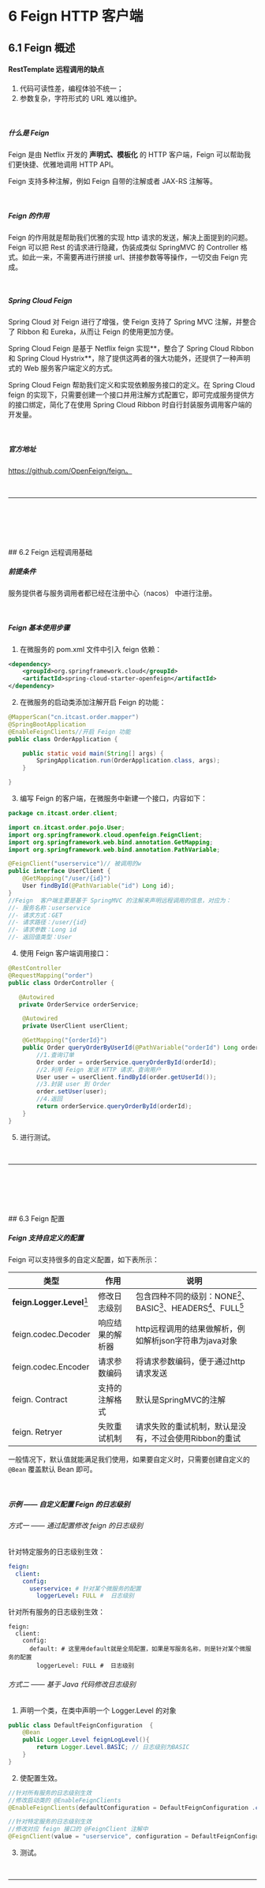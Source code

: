 # 6	Feign HTTP 客户端

## 6.1	Feign 概述

#### RestTemplate 远程调用的缺点

1. 代码可读性差，编程体验不统一；
2. 参数复杂，字符形式的 URL 难以维护。

<br>

##### 什么是 Feign

Feign 是由 Netflix 开发的 **声明式、模板化** 的 HTTP 客户端，Feign 可以帮助我们更快捷、优雅地调用 HTTP API。

Feign 支持多种注解，例如 Feign 自带的注解或者 JAX-RS 注解等。

<br>

##### Feign 的作用

Feign 的作用就是帮助我们优雅的实现 http 请求的发送，解决上面提到的问题。Feign 可以把 Rest 的请求进行隐藏，伪装成类似 SpringMVC 的 Controller 格式。如此一来，不需要再进行拼接 url、拼接参数等等操作，一切交由 Feign 完成。

<br>

##### Spring Cloud Feign

Spring Cloud 对 Feign 进行了增强，使 Feign 支持了 Spring MVC 注解，并整合了 Ribbon 和 Eureka，从而让 Feign 的使用更加方便。

Spring Cloud Feign 是基于 Netflix feign 实现**，整合了 Spring Cloud Ribbon 和 Spring Cloud Hystrix**，除了提供这两者的强大功能外，还提供了一种声明式的 Web 服务客户端定义的方式。

Spring Cloud Feign 帮助我们定义和实现依赖服务接口的定义。在 Spring Cloud feign 的实现下，只需要创建一个接口并用注解方式配置它，即可完成服务提供方的接口绑定，简化了在使用 Spring Cloud Ribbon 时自行封装服务调用客户端的开发量。

<br>

##### 官方地址

https://github.com/OpenFeign/feign。

<br>

---

<div STYLE="page-break-after: always;">
    <br>
    <br>
    <br>
    <br>
    <br>
</div>
## 6.2	Feign 远程调用基础

##### 前提条件

服务提供者与服务调用者都已经在注册中心（nacos） 中进行注册。

<br>

##### Feign 基本使用步骤

1. 在微服务的 pom.xml 文件中引入 feign 依赖：

```xml
<dependency>
    <groupId>org.springframework.cloud</groupId>
    <artifactId>spring-cloud-starter-openfeign</artifactId>
</dependency>
```

2. 在微服务的启动类添加注解开启 Feign 的功能：

```java
@MapperScan("cn.itcast.order.mapper")
@SpringBootApplication
@EnableFeignClients//开启 Feign 功能
public class OrderApplication {

    public static void main(String[] args) {
        SpringApplication.run(OrderApplication.class, args);
    }

}
```

3. 编写 Feign 的客户端，在微服务中新建一个接口，内容如下：

```java
package cn.itcast.order.client;

import cn.itcast.order.pojo.User;
import org.springframework.cloud.openfeign.FeignClient;
import org.springframework.web.bind.annotation.GetMapping;
import org.springframework.web.bind.annotation.PathVariable;

@FeignClient("userservice")// 被调用的w
public interface UserClient {
    @GetMapping("/user/{id}")
    User findById(@PathVariable("id") Long id);
}
//Feign  客户端主要是基于 SpringMVC 的注解来声明远程调用的信息，对应为：
//- 服务名称：userservice
//- 请求方式：GET
//- 请求路径：/user/{id}
//- 请求参数：Long id
//- 返回值类型：User
```

4. 使用 Feign 客户端调用接口：

```java
@RestController
@RequestMapping("order")
public class OrderController {

   @Autowired
   private OrderService orderService;

    @Autowired
    private UserClient userClient;

    @GetMapping("{orderId}")
    public Order queryOrderByUserId(@PathVariable("orderId") Long orderId) {
        //1.查询订单
        Order order = orderService.queryOrderById(orderId);
        //2.利用 Feign 发送 HTTP 请求，查询用户
        User user = userClient.findById(order.getUserId());
        //3.封装 user 到 Order
        order.setUser(user);
        //4.返回
        return orderService.queryOrderById(orderId);
    }
}
```

5. 进行测试。

<br>

---

<div STYLE="page-break-after: always;">
    <br>
    <br>
    <br>
    <br>
    <br>
</div>
## 6.3	Feign 配置

##### Feign 支持自定义的配置

Feign 可以支持很多的自定义配置，如下表所示：

| 类型                           | 作用             | 说明                                                         |
| ------------------------------ | ---------------- | ------------------------------------------------------------ |
| **feign.Logger.Level**[^6.3-1] | 修改日志级别     | 包含四种不同的级别：NONE[^6.3-2]、BASIC[^6.3-3]、HEADERS[^6.3-4]、FULL[^6.3-5] |
| feign.codec.Decoder            | 响应结果的解析器 | http远程调用的结果做解析，例如解析json字符串为java对象       |
| feign.codec.Encoder            | 请求参数编码     | 将请求参数编码，便于通过http请求发送                         |
| feign. Contract                | 支持的注解格式   | 默认是SpringMVC的注解                                        |
| feign. Retryer                 | 失败重试机制     | 请求失败的重试机制，默认是没有，不过会使用Ribbon的重试       |

一般情况下，默认值就能满足我们使用，如果要自定义时，只需要创建自定义的 `@Bean` 覆盖默认 Bean 即可。

<br>

##### 示例 —— 自定义配置 Feign 的日志级别

###### 方式一 —— 通过配置修改 feign 的日志级别

针对特定服务的日志级别生效：

```yaml
feign:  
  client:
    config: 
      userservice: # 针对某个微服务的配置
        loggerLevel: FULL #  日志级别 
```

针对所有服务的日志级别生效：

```
feign:  
  client:
    config: 
      default: # 这里用default就是全局配置，如果是写服务名称，则是针对某个微服务的配置  
        loggerLevel: FULL #  日志级别 
```

###### 方式二 —— 基于 Java 代码修改日志级别

1. 声明一个类，在类中声明一个 Logger.Level 的对象

```java
public class DefaultFeignConfiguration  {
	@Bean    
	public Logger.Level feignLogLevel(){
    	return Logger.Level.BASIC; // 日志级别为BASIC    
    }
}
```

2. 使配置生效。

```java
//针对所有服务的日志级别生效
//修改启动类的 @EnableFeignClients
@EnableFeignClients(defaultConfiguration = DefaultFeignConfiguration .class) 
```

```java
//针对特定服务的日志级别生效
//修改对应 feign 接口的 @FeignClient 注解中
@FeignClient(value = "userservice", configuration = DefaultFeignConfiguration .class) 
```

3. 测试。

<br>

---

[^6.3-1]: 这项配置的默认值为 NONE，一般需要配置为 BASIC。
[^6.3-2]: 不记录任何日志信息，这是默认值。
[^6.3-3]: 仅记录请求的方法，URL 以及响应状态码和执行时间，常用配置。
[^6.3-4]: 在 BASIC 的基础上，额外记录了请求和响应的头信息。
[^6.3-5]: 记录所有请求和响应的明细，包括头信息、请求体、元数据。

<div STYLE="page-break-after: always;">
    <br>
    <br>
    <br>
    <br>
    <br>
</div>

## 6.4	Feign 使用优化

##### Feign 的底层实现原理

Feign 底层发起 http 请求，依赖于其它的 HttpClient 框架。Feign 支持的 HttpClient 包括：

- URLConnection：默认实现，**不支持连接池**
- Apache HttpClient ：支持连接池
- OKHttp：支持连接池

<br>

##### 通过修改 HttpClient 可以提升 Feign 的性能

因为默认的 URLConnection 不支持连接池，所以提高 Feign 性能的主要手段就是使用 **支持连接池的 HttpClient ** 代替默认的 URLConnection。

<br>

##### 将 Feign 的 HttpClient 修改为 Apache HttpClient

1. 在微服务的 pom.xml 文件中引入 Apache 的 HttpClient 依赖：

```xml
<!--httpClient的依赖 -->
<dependency>   
	<groupId>io.github.openfeign</groupId>
    <artifactId>feign-httpclient</artifactId>
</dependency>
```

2. 在微服务的 application.yml 中添加连接池配置

```yaml
feign:
  client:
    config:
      default: # default全局的配置
        loggerLevel: BASIC # 日志级别，BASIC就是基本的请求和响应信息
  httpclient:
    enabled: true # 开启feign对HttpClient的支持
    max-connections: 200 # 最大的连接数
    max-connections-per-route: 50 # 每个路径的最大连接数
```

3. 测试，在 FeignClientFactoryBean 中的 loadBalance 方法中打断点，以 Debug 方式启动 order-service 服务，可以看到这里的 client，底层就是 Apache HttpClient。

![image-20210916190839909](img/6.4-1.png)

<br>

---

<div STYLE="page-break-after: always;">
    <br>
    <br>
    <br>
    <br>
    <br>
</div>

## 6.5	Feign 最佳实践

##### Feign 客户端与服务提供者的 Controller 代码之间的相似性

Order-service 的 Feign 客户端代码：

```java
@FeignClient("userservice")
public interface UserClient {
    @GetMapping("/user/{id}")
    User findById(@PathVariable("id") Long id);
}
```

userservice 的 controller 代码：

```java
@RestController
@RequestMapping("/user")
public class UserController {

    @Autowired
    private UserService userService;

    /**
     * 路径： /user/110
     *
     * @param id 用户id
     * @return 用户
     */
    @GetMapping("/{id}")
    public User queryById(@PathVariable("id") Long id) {
        return userService.queryById(id);
    }
}
```

那么，有没有一种办法简化这种重复的代码编写呢？

<br>

##### 通过继承方式实现共享

###### 实现步骤

1. 定义一个 API 接口，利用定义方法，并基于 SpringMVC 注解做声明。
2. Feign 客户端和 Controller 都集成该接口。

![image-20210714190640857](img/6.5-1.png)

###### 优点

- 简单
- 实现了代码共享

###### 缺点

- 服务提供方、服务消费方紧耦合

- 参数列表中的注解映射并不会继承，因此 Controller 中必须再次声明方法、参数列表、注解

<br>

##### 📌通过抽取方式实现共享

###### 实现原理

将 Feign 的Client抽取为独立模块，并且把接口有关的POJO、默认的Feign配置都放到这个模块中，提供给所有消费者使用。例如，将 UserClient、User、Feign 的默认配置都抽取到一个 feign-api 包中，所有微服务引用该依赖包，即可直接使用。

###### 实现步骤

1. 首先创建一个 module，命名为 feign-api

2. 将 pojo 包、clients 包 以及 config/DefaultFeignConfiguration.java 都移动到 feign-api 中。

   ![](img/6.5-2.png)

3. 在 feign-api 中然后引入 feign 的 starter 依赖

```xml
<dependency>
    <groupId>org.springframework.cloud</groupId>
    <artifactId>spring-cloud-starter-openfeign</artifactId>
</dependency>
```

4. 修改微服务中与 pojo、Client、DefaultFeignConfiguration 相关的类或接口，从 feign-api 中导入。
5. 由于微服务的 @EnableFeignClients 注解在 `GroupId.ProjectName.ModuleName` （比如 `cn.nilnullnaught.nnnnote.user`）包下，与 feign-api 不在同一个包，所以无法扫描到 feign-api 中的内容，解决这个问题有三种方式：

```java
//指定 Feign 应该扫描的包 
@EnableFeignClients(basePackages = "cn.nilnullnaught.nnnnote.feign.clients")
@SpringApplication
public class Application{
    ...
}
```

```java
//指定需要加载的 Client 接口
@EnableFeignClients(clients = {UserClient.class})
@SpringApplication
public class Application{
    ...
}
```

6. 测试。

<br>

##### 📌最佳实践的打包问题

最佳实践中，一般会将所有的 Feign 接口放到一个独立的模块中，但是对于这种没有 main() 的模块，打包时会出现 Unable to find main class 错误， 需要在 pom.xml 文件中加入以下配置

	<build>
	    <plugins>
	        <plugin>
	            <groupId>org.springframework.boot</groupId>
	            <artifactId>spring-boot-maven-plugin</artifactId>
	            <version>2.3.2.RELEASE</version>
	            <configuration>
	                <layout>NONE</layout>
	                <classifier>exec</classifier>
	            </configuration>
	        </plugin>
	    </plugins>
	</build>

<br>

---

<div STYLE="page-break-after: always;">
    <br>
    <br>
    <br>
    <br>
    <br>
</div>
## 6.6	Feign 的默认超时时间设置

##### 问题

Feign 的默认超时时间太短。

<br>

##### Ribbon 超时时间

Feign 底层的负载均衡通过 Ribbon实现

###### 全局配置

对所有的服务该配置都生效

```yaml
 ribbon:  
	#连接超时时间，单位毫秒，默认为1秒
    ReadTimeout: 30000 #该值会被FeignClient配置connectTimeout覆盖
    #建立连接之后，读取响应资源超时时间，默认为1秒
    ConnectTimeout: 30000 #该值会被FeignClient配置readTimeout覆盖
```

###### 指定服务配置

```yaml
# servicename 是服务的名称，该配置只针对该服务生效
servicename:
  ribbon:
  	#连接超时时间，单位毫秒，默认为1秒
    ReadTimeout: 30000 #该值会被FeignClient配置readTimeout覆盖
    #建立连接之后，读取响应资源超时时间，默认为1秒
    ConnectTimeout: 30000 #该值会被FeignClient配置readTimeout覆盖
```

<br>

##### Feign

###### 全局配置

```yaml
feign:
  client:
    config:
      default:
        #连接超时时间，单位毫秒
        connectTimeout: 5000 
        #建立连接之后，读取响应资源超时时间
        readTimeout: 5000 
```

###### 指定服务配置

```yaml
feign:
  client:
    config:
      annoroad-beta:
      	#连接超时时间，单位毫秒
        connectTimeout: 10000 
        #建立连接之后，读取响应资源超时时间
        readTimeout: 10000
```

<br>

##### 📌建议使用 Feign 配置超时时间

理由：

1. Ribbon 的配置要想生效必须满足微服务相互调用的时候通过注册中心，如果你是在本地通过 @FeignClient 注解的 url 参数进行服务相互调用的测试，此时 ribbon 设置的超时时间将会失效，但是通过 Feign 设置的超时时间不会受到影响（仍然会生效）。
2. 如果同时配置了Ribbon、Feign，那么 Feign 的配置将生效。

综上所述建议使用 Feign 的来设置超时时间

<br>

---

<div STYLE="page-break-after: always;">
    <br>
    <br>
    <br>
    <br>
    <br>
</div>
## 6.7	在请求头中添加参数

##### 请求发送者

```java

@Autowired
private ServiceHandlerClient serviceHandlerClient

public void sendRequest(){

	serviceHandlerClient.paramInHeader("Hello world");
}

```

<br>

##### feign接口

```java
@FeignClient(name = "service-handler")
public interface ServiceHandlerClient {

    @PostMapping("/paramInHeader")
    public String paramInHeader(@RequestHeader("token")String token);
}
```

<br>

##### 请求处理者

```java


    @PostMapping("/paramInHeader")
    public String paramInHeader(@RequestHeader("token")String token){
    	return token;
    }
```

<br>

---

<div STYLE="page-break-after: always;">
    <br>
    <br>
    <br>
    <br>
    <br>
</div>

## 6.8	使用 feign 传输文件

##### feign 接口

```
    @PostMapping(value = "/path",consumes = MediaType.MULTIPART_FORM_DATA_VALUE)
    public String upDateFile(,@RequestPart("file")MultipartFile file);
```

<br>

##### 请求处理者

```
    @PostMapping("/path")
    public String upDateFile(@RequestPart("file")MultipartFile file) {
        return "OK";
    }
```

<br>

---

<div STYLE="page-break-after: always;">
    <br>
    <br>
    <br>
    <br>
    <br>
</div>
## 6.8	使用 contextId 属性、对一个微服务创捷多个 Feign 接口

在openfeign高版本2.2.1中@FeignClient里面添加了新属性ContextId

---

<div STYLE="page-break-after: always;">
    <br>
    <br>
    <br>
    <br>
    <br>
</div>
